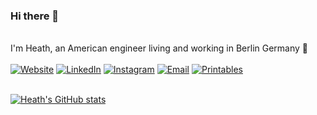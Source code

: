 ### Hi there 👋
<br>
I'm Heath, an American engineer living and working in Berlin Germany 🍺 
<br>
<br>
<a href="https://theheathlee.github.io/"><img alt="Website" src="https://img.shields.io/badge/me-HeathLee-blue?style=flat-square&logo=me"></a>
<a href="https://www.linkedin.com/in/heathlee/"><img alt="LinkedIn" src="https://img.shields.io/badge/LinkedIn-HeathLee-blue?style=flat-square&logo=linkedin"></a>
<a href="https://www.instagram.com/heathlyy/"><img alt="Instagram" src="https://img.shields.io/badge/Instagram-Heathlyy-blue?style=flat-square&logo=instagram"></a>
<a href="mailto:heath.lee.ee@gmail.com"><img alt="Email" src="https://img.shields.io/badge/Email-heath.lee.ee@gmail.com-blue?style=flat-square&logo=gmail"></a>
<a href="https://www.printables.com/@HeathLee_853318"><img alt="Printables" src="https://img.shields.io/badge/printables-heath_lee-blue?style=flat-square&logo=Printables"></a>

<br>
<br>

[![Heath's GitHub stats](https://github-readme-stats.vercel.app/api?username=theheathlee&theme=blueberry)](https://github.com/theheathlee/github-readme-stats)
